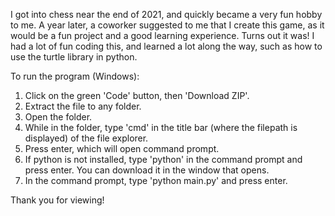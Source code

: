 I got into chess near the end of 2021, and quickly became a very fun hobby to me. A year later, a coworker suggested to me that I create this game, as it would be a fun project and a good learning experience. Turns out it was! I had a lot of fun coding this, and learned a lot along the way, such as how to use the turtle library in python.

To run the program (Windows):
1. Click on the green 'Code' button, then 'Download ZIP'.
2. Extract the file to any folder.
3. Open the folder.
4. While in the folder, type 'cmd' in the title bar (where the filepath is displayed) of the file explorer.
5. Press enter, which will open command prompt.
6. If python is not installed, type 'python' in the command prompt and press enter. You can download it in the window that opens.
7. In the command prompt, type 'python main.py' and press enter.

Thank you for viewing!
